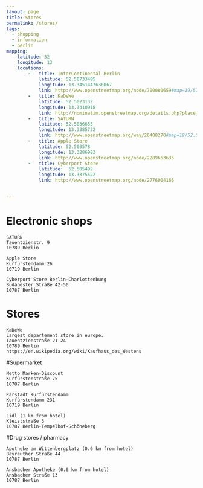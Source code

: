 ```yaml
---
layout: page
title: Stores
permalink: /stores/
tags:
  - shopping
  - information
  - berlin
mapping: 
    latitude: 52 
    longitude: 13 
    locations: 
        -   title: InterContinental Berlin 
            latitude: 52.50733495 
            longitude: 13.3451447636067  
            link: http://www.openstreetmap.org/node/700080659#map=19/52.50526/13.34164 
        -   title: KaDeWe 
            latitude: 52.5023132
            longitude: 13.3410918 
            link: http://nominatim.openstreetmap.org/details.php?place_id=14155235 
        -   title: SATURN 
            latitude: 52.5036655
            longitude: 13.3385732 
            link: http://www.openstreetmap.org/way/26408270#map=19/52.50385/13.33861     
        -   title: Apple Store
            latitude: 52.503578
            longitude: 13.3286983 
            link: http://www.openstreetmap.org/node/2289653635 
        -   title: Cyberport Store
            latitude:  52.505492
            longitude: 13.3375522 
            link: http://www.openstreetmap.org/node/2776004166  

     
---
```


# Electronic shops

    SATURN
    Tauentzienstr. 9
    10789 Berlin

    Apple Store
    Kurfürstendamm 26
    10719 Berlin

    Cyberport Store Berlin-Charlottenburg  
    Budapester Straße 42-50  
    10787 Berlin  

# Stores

    KaDeWe
    Largest departement store in europe.  
    Tauentzienstraße 21-24  
    10789 Berlin  
    https://en.wikipedia.org/wiki/Kaufhaus_des_Westens

#Supermarket

    Netto Marken-Discount
    Kurfürstenstraße 75
    10787 Berlin

    Karstadt Kurfürstendamm
    Kurfürstendamm 231
    10719 Berlin

    Lidl (1 km from hotel)
    Kleiststraße 3
    10787 Berlin-Tempelhof-Schöneberg

#Drug stores / pharmacy

    Apotheke am Wittenbergplatz (0.6 km from hotel)
    Bayreuther Straße 44
    10787 Berlin
    
    Ansbacher Apotheke (0.6 km from hotel)
    Ansbacher Straße 13
    10787 Berlin
